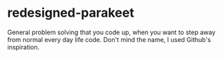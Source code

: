# redesigned-parakeet
General problem solving that you code up, when you want to step away from normal every day life code. Don't mind the name, I used Github's inspiration.
